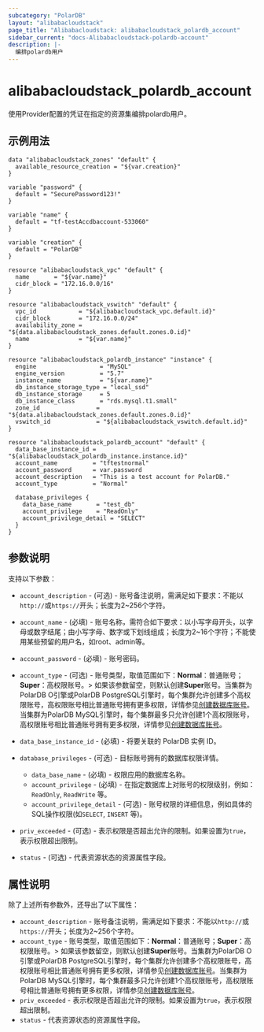 ```yaml
---
subcategory: "PolarDB"
layout: "alibabacloudstack"
page_title: "Alibabacloudstack: alibabacloudstack_polardb_account"
sidebar_current: "docs-Alibabacloudstack-polardb-account"
description: |- 
  编排polardb用户
---
```


# alibabacloudstack_polardb_account

使用Provider配置的凭证在指定的资源集编排polardb用户。

## 示例用法
```hcl
data "alibabacloudstack_zones" "default" {
  available_resource_creation = "${var.creation}"
}

variable "password" {
  default = "SecurePassword123!"
}

variable "name" {
  default = "tf-testAccdbaccount-533060"
}

variable "creation" {
  default = "PolarDB"
}

resource "alibabacloudstack_vpc" "default" {
  name       = "${var.name}"
  cidr_block = "172.16.0.0/16"
}

resource "alibabacloudstack_vswitch" "default" {
  vpc_id            = "${alibabacloudstack_vpc.default.id}"
  cidr_block        = "172.16.0.0/24"
  availability_zone = "${data.alibabacloudstack_zones.default.zones.0.id}"
  name              = "${var.name}"
}

resource "alibabacloudstack_polardb_instance" "instance" {
  engine                  = "MySQL"
  engine_version          = "5.7"
  instance_name           = "${var.name}"
  db_instance_storage_type = "local_ssd"
  db_instance_storage     = 5
  db_instance_class       = "rds.mysql.t1.small"
  zone_id                = "${data.alibabacloudstack_zones.default.zones.0.id}"
  vswitch_id             = "${alibabacloudstack_vswitch.default.id}"
}

resource "alibabacloudstack_polardb_account" "default" {
  data_base_instance_id = "${alibabacloudstack_polardb_instance.instance.id}"
  account_name          = "tftestnormal"
  account_password      = var.password
  account_description   = "This is a test account for PolarDB."
  account_type          = "Normal"

  database_privileges {
    data_base_name       = "test_db"
    account_privilege    = "ReadOnly"
    account_privilege_detail = "SELECT"
  }
}
```

## 参数说明

支持以下参数：
  * `account_description` - (可选) - 账号备注说明，需满足如下要求：不能以`http://`或`https://`开头；长度为2~256个字符。
  * `account_name` - (必填) - 账号名称，需符合如下要求：以小写字母开头，以字母或数字结尾；由小写字母、数字或下划线组成；长度为2~16个字符；不能使用某些预留的用户名，如root、admin等。
  * `account_password` - (必填) - 账号密码。
  * `account_type` - (可选) - 账号类型，取值范围如下：**Normal**：普通账号；**Super**：高权限账号。> 如果该参数留空，则默认创建**Super**账号。当集群为PolarDB O引擎或PolarDB PostgreSQL引擎时，每个集群允许创建多个高权限账号，高权限账号相比普通账号拥有更多权限，详情参见[创建数据库账号](~~68508~~)。当集群为PolarDB MySQL引擎时，每个集群最多只允许创建1个高权限账号，高权限账号相比普通账号拥有更多权限，详情参见[创建数据库账号](~~68508~~)。
  * `data_base_instance_id` - (必填) - 将要关联的 PolarDB 实例 ID。
  * `database_privileges` - (可选) - 目标账号拥有的数据库权限详情。
    
    * `data_base_name` - (必填) - 权限应用的数据库名称。
    * `account_privilege` - (必填) - 在指定数据库上对账号的权限级别，例如：`ReadOnly`, `ReadWrite` 等。
    * `account_privilege_detail` - (可选) - 账号权限的详细信息，例如具体的SQL操作权限(如`SELECT`, `INSERT` 等)。
  * `priv_exceeded` - (可选) - 表示权限是否超出允许的限制。如果设置为`true`，表示权限超出限制。
  * `status` - (可选) - 代表资源状态的资源属性字段。

## 属性说明

除了上述所有参数外，还导出了以下属性：
  * `account_description` - 账号备注说明，需满足如下要求：不能以`http://`或`https://`开头；长度为2~256个字符。
  * `account_type` - 账号类型，取值范围如下：**Normal**：普通账号；**Super**：高权限账号。> 如果该参数留空，则默认创建**Super**账号。当集群为PolarDB O引擎或PolarDB PostgreSQL引擎时，每个集群允许创建多个高权限账号，高权限账号相比普通账号拥有更多权限，详情参见[创建数据库账号](~~68508~~)。当集群为PolarDB MySQL引擎时，每个集群最多只允许创建1个高权限账号，高权限账号相比普通账号拥有更多权限，详情参见[创建数据库账号](~~68508~~)。
  * `priv_exceeded` - 表示权限是否超出允许的限制。如果设置为`true`，表示权限超出限制。
  * `status` - 代表资源状态的资源属性字段。